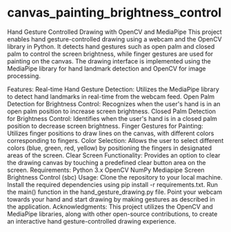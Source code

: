 # canvas_painting_brightness_control
Hand Gesture Controlled Drawing with OpenCV and MediaPipe
This project enables hand gesture-controlled drawing using a webcam and the OpenCV library in Python. It detects hand gestures such as open palm and closed palm to control the screen brightness, while finger gestures are used for painting on the canvas. The drawing interface is implemented using the MediaPipe library for hand landmark detection and OpenCV for image processing.

Features:
Real-time Hand Gesture Detection: Utilizes the MediaPipe library to detect hand landmarks in real-time from the webcam feed.
Open Palm Detection for Brightness Control: Recognizes when the user's hand is in an open palm position to increase screen brightness.
Closed Palm Detection for Brightness Control: Identifies when the user's hand is in a closed palm position to decrease screen brightness.
Finger Gestures for Painting: Utilizes finger positions to draw lines on the canvas, with different colors corresponding to fingers.
Color Selection: Allows the user to select different colors (blue, green, red, yellow) by positioning the fingers in designated areas of the screen.
Clear Screen Functionality: Provides an option to clear the drawing canvas by touching a predefined clear button area on the screen.
Requirements:
Python 3.x
OpenCV
NumPy
Mediapipe
Screen Brightness Control (sbc)
Usage:
Clone the repository to your local machine.
Install the required dependencies using pip install -r requirements.txt.
Run the main() function in the hand_gesture_drawing.py file.
Point your webcam towards your hand and start drawing by making gestures as described in the application.
Acknowledgments:
This project utilizes the OpenCV and MediaPipe libraries, along with other open-source contributions, to create an interactive hand gesture-controlled drawing experience.
